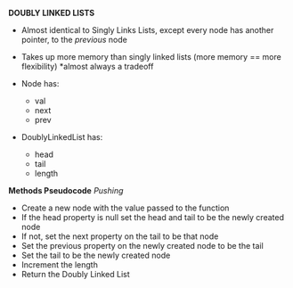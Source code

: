 **DOUBLY LINKED LISTS**
- Almost identical to Singly Links Lists, except every node has another pointer, to the *previous* node
- Takes up more memory than singly linked lists (more memory == more flexibility) *almost always a tradeoff
  
- Node has:
  - val
  - next
  - prev

- DoublyLinkedList has:
  - head
  - tail
  - length 

**Methods Pseudocode**
*Pushing*
- Create a new node with the value passed to the function
- If the head property is null set the head and tail to be the newly created node 
- If not, set the next property on the tail to be that node
- Set the previous property on the newly created node to be the tail
- Set the tail to be the newly created node
- Increment the length
- Return the Doubly Linked List